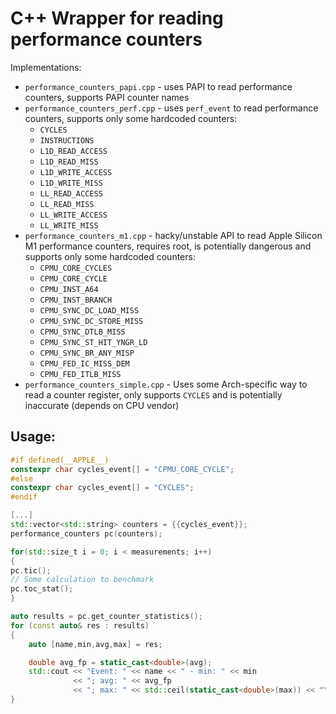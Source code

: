 # C++ Wrapper for reading performance counters

Implementations:
  - `performance_counters_papi.cpp` - uses PAPI to read performance counters, supports PAPI counter names
  - `performance_counters_perf.cpp` - uses `perf_event` to read performance counters, supports only some hardcoded counters:
    - `CYCLES`
    - `INSTRUCTIONS`
    - `L1D_READ_ACCESS` 
    - `L1D_READ_MISS`
    - `L1D_WRITE_ACCESS`
    - `L1D_WRITE_MISS`
    - `LL_READ_ACCESS`
    - `LL_READ_MISS`
    - `LL_WRITE_ACCESS`
    - `LL_WRITE_MISS`
  - `performance_counters_m1.cpp` - hacky/unstable API to read Apple Silicon M1 performance counters, requires root, is potentially dangerous and supports only some hardcoded counters:
    - `CPMU_CORE_CYCLES`
    - `CPMU_CORE_CYCLE`
    - `CPMU_INST_A64`
    - `CPMU_INST_BRANCH`
    - `CPMU_SYNC_DC_LOAD_MISS`
    - `CPMU_SYNC_DC_STORE_MISS`
    - `CPMU_SYNC_DTLB_MISS`
    - `CPMU_SYNC_ST_HIT_YNGR_LD`
    - `CPMU_SYNC_BR_ANY_MISP`
    - `CPMU_FED_IC_MISS_DEM`
    - `CPMU_FED_ITLB_MISS`
  - `performance_counters_simple.cpp` - Uses some Arch-specific way to read a counter register, only supports `CYCLES` and is potentially inaccurate (depends on CPU vendor)

  ## Usage: 

  ```cpp
  #if defined(__APPLE__)
  constexpr char cycles_event[] = "CPMU_CORE_CYCLE";
  #else
  constexpr char cycles_event[] = "CYCLES";
  #endif

  [...]
  std::vector<std::string> counters = {{cycles_event}};
  performance_counters pc(counters);

  for(std::size_t i = 0; i < measurements; i++)
  {
  pc.tic();
  // Some calculation to benchmark
  pc.toc_stat();
  }

  auto results = pc.get_counter_statistics();
  for (const auto& res : results)
  {
      auto [name,min,avg,max] = res;
  
      double avg_fp = static_cast<double>(avg);
      std::cout << "Event: " << name << " - min: " << min 
                << "; avg: " << avg_fp
                << "; max: " << std::ceil(static_cast<double>(max)) << "\n";
  }

  ```
